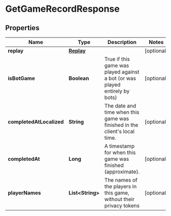 
# GetGameRecordResponse

## Properties
Name | Type | Description | Notes
------------ | ------------- | ------------- | -------------
**replay** | [**Replay**](Replay.md) |  |  [optional]
**isBotGame** | **Boolean** | True if this game was played against a bot (or was played entirely by bots)  |  [optional]
**completedAtLocalized** | **String** | The date and time when this game was finished in the client&#39;s local time.  |  [optional]
**completedAt** | **Long** | A timestamp for when this game was finished (approximate).  |  [optional]
**playerNames** | **List&lt;String&gt;** | The names of the players in this game, without their privacy tokens  |  [optional]




